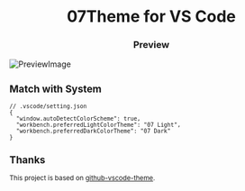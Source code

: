 <h1 align="center">07Theme for VS Code</h1>

<h3 align=center>Preview</h3>

<img alt="PreviewImage" src="https://wx1.sinaimg.cn/large/0069ge3bgy1h7ucbvfvkuj31pm17qkd6.jpg">
<sub>

## Match with System

<!--eslint-skip-->

```jsonc
// .vscode/setting.json
{
  "window.autoDetectColorScheme": true,
  "workbench.preferredLightColorTheme": "07 Light",
  "workbench.preferredDarkColorTheme": "07 Dark"
}
```

## Thanks

This project is based on [github-vscode-theme](https://github.com/primer/github-vscode-theme).
